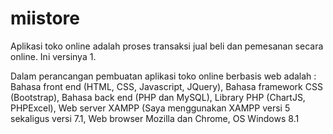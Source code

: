 # miistore
Aplikasi toko online adalah proses transaksi jual beli dan pemesanan secara online. Ini versinya 1.

Dalam perancangan pembuatan aplikasi toko online berbasis web adalah :
Bahasa front end (HTML, CSS, Javascript, JQuery),
Bahasa framework CSS (Bootstrap),
Bahasa back end (PHP dan MySQL),
Library PHP (ChartJS, PHPExcel),
Web server XAMPP (Saya menggunakan XAMPP versi 5 sekaligus versi 7.1,
Web browser Mozilla dan Chrome,
OS Windows 8.1
